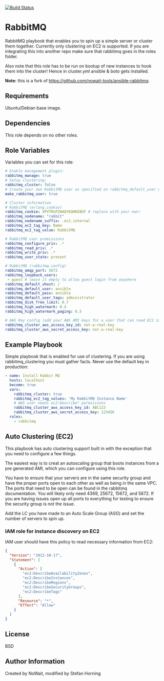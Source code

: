 [![Build Status](https://travis-ci.org/mediapeers/ansible-role-rabbitmq.svg?branch=master)](https://travis-ci.org/mediapeers/ansible-role-rabbitmq)


# RabbitMQ
RabbitMQ playbook that enables you to spin up a simple server or cluster them together. Currently only clustering on EC2 is supported.
If you are integrating this into another repo make sure that rabbitmq goes in the roles folder.

Also note that this role has to be run on bootup of new instances to hook them into the cluster!
Hence in cluster.yml ansible & boto gets installed.

**Note:** this is a fork of https://github.com/nowait-tools/ansible-rabbitmq.

## Requirements
Ubuntu/Debian base image.

## Dependencies
This role depends on no other roles.

## Role Variables
Variables you can set for this role:

```yaml
# Enable management plugin:
rabbitmq_manage: true
# Setup clustering:
rabbitmq_cluster: false
# Create your own RabbitMQ user as specified on rabbitmq_default_user etc.
make_rabbitmq_user: true

# Cluster information
# RabbitMQ (erlang.cookie)
rabbitmq_cookie: XPVTRGPZHAQYKQHKEBUF # replace with your own!
rabbitmq_nodename: "rabbit"
rabbitmq_nodename_suffix: .ec2.internal
rabbitmq_ec2_tag_key: Name
rabbitmq_ec2_tag_value: RabbitMQ

# RabbitMQ user premissions
rabbitmq_configure_priv: .*
rabbitmq_read_priv: .*
rabbitmq_write_priv: .*
rabbitmq_user_state: present

# RabbitMQ (rabbitmq.config)
rabbitmq_amqp_port: 5672
rabbitmq_loopback_users:
 - guest # leave it empty to allow guest login from anywhere
rabbitmq_default_vhost: /
rabbitmq_default_user: ansible
rabbitmq_default_pass: ansible
rabbitmq_default_user_tags: administrator
rabbitmq_disk_free_limit: 0.7
rabbitmq_high_watermark: 0.4
rabbitmq_high_watermark_paging: 0.5

# AWS Key config (add your AWS AMI keys for a user that can read EC2 information)
rabbitmq_cluster_aws_access_key_id: not-a-real-key
rabbitmq_cluster_aws_secret_access_key: not-a-real-key
```

## Example Playbook
Simple playbook that is enabled for use of clustering. If you are using rabbitmq_clustering you must gather facts.
Never use the default key in production:

```yaml
- name: Install Rabbit MQ
  hosts: localhost
  become: true
  vars:
    rabbitmq_cluster: true
    rabbitmq_ec2_tag_values: 'My RabbitMQ Instance Name'
    # AWS user needs ec2:Describe* permissions
    rabbitmq_cluster_aws_access_key_id: ABC123
    rabbitmq_cluster_aws_secret_access_key: 123456
  roles:
    - rabbitmq
```

## Auto Clustering (EC2)
This playbook has auto clustering support built in with the exception that you need to configure a few things.

The easiest way is to creat an autoscaling group that boots instances from a pre generated AMI, which you can configure 
using this role.

You have to ensure that your servers are in the same security group and have the proper ports open to
each other as well as being in the same VPC.
The ports that need to be open can be found in the rabbitmq documentation. You will likely only need 4369, 25672, 15672, and 5672. 
If you are having issues open up all ports to everything for testing to ensure the security group is not the issue.

Add the LC you have made to an Auto Scale Group (ASG) and set the number of servers to spin up.

### IAM role for instance discovery on EC2
IAM user should have this policy to read necessary information from EC2:
```json
{
  "Version": "2012-10-17",
  "Statement": [
    {
      "Action": [
        "ec2:DescribeAvailabilityZones",
        "ec2:DescribeInstances",
        "ec2:DescribeRegions",
        "ec2:DescribeSecurityGroups",
        "ec2:DescribeTags"
      ],
      "Resource": "*",
      "Effect": "Allow"
    }
  ]
}
```

## License
BSD

## Author Information
Created by NoWait, modified by Stefan Horning
